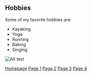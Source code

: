 ## Hobbies 

Some of my favorite hobbies are:

* Kayaking
* Yoga
* Running
* Baking
* Singing

![Alt text](https://user-images.githubusercontent.com/89413296/138397826-3b7893b9-8b4d-449c-b85b-d8ede59afc1e.png) 


[Homepage](readme.md) [Page 1](page1.md) [Page 2](page2.md) [Page 3](page3.md) [Page 4](page4.md)
